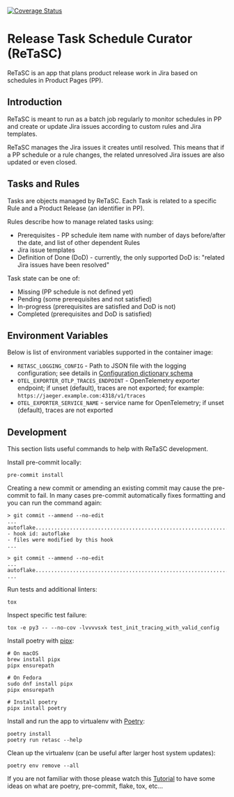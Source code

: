 [![Coverage Status](https://coveralls.io/repos/github/release-engineering/retasc/badge.svg?branch=main)](https://coveralls.io/github/release-engineering/retasc?branch=main)

# Release Task Schedule Curator (ReTaSC)

ReTaSC is an app that plans product release work in Jira based on schedules in
Product Pages (PP).

## Introduction

ReTaSC is meant to run as a batch job regularly to monitor schedules in PP and
create or update Jira issues according to custom rules and Jira templates.

ReTaSC manages the Jira issues it creates until resolved. This means that if a
PP schedule or a rule changes, the related unresolved Jira issues are also
updated or even closed.

## Tasks and Rules

Tasks are objects managed by ReTaSC. Each Task is related to a specific Rule
and a Product Release (an identifier in PP).

Rules describe how to manage related tasks using:

- Prerequisites - PP schedule item name with number of days before/after the
  date, and list of other dependent Rules
- Jira issue templates
- Definition of Done (DoD) - currently, the only supported DoD is: "related
  Jira issues have been resolved"

Task state can be one of:

- Missing (PP schedule is not defined yet)
- Pending (some prerequisites and not satisfied)
- In-progress (prerequisites are satisfied and DoD is not)
- Completed (prerequisites and DoD is satisfied)

## Environment Variables

Below is list of environment variables supported in the container image:

- `RETASC_LOGGING_CONFIG` - Path to JSON file with the logging configuration;
  see details in [Configuration dictionary
  schema](https://docs.python.org/3/library/logging.config.html#logging-config-dictschema)
- `OTEL_EXPORTER_OTLP_TRACES_ENDPOINT` - OpenTelemetry exporter endpoint; if
  unset (default), traces are not exported; for example:
  `https://jaeger.example.com:4318/v1/traces`
- `OTEL_EXPORTER_SERVICE_NAME` - service name for OpenTelemetry; if unset
  (default), traces are not exported

## Development

This section lists useful commands to help with ReTaSC development.

Install pre-commit locally:

```
pre-commit install
```

Creating a new commit or amending an existing commit may cause the pre-commit
to fail. In many cases pre-commit automatically fixes formatting and you can
run the command again:

```
> git commit --ammend --no-edit
...
autoflake................................................................Failed
- hook id: autoflake
- files were modified by this hook
...

> git commit --ammend --no-edit
...
autoflake................................................................Passed
...
```

Run tests and additional linters:

```
tox
```

Inspect specific test failure:

```
tox -e py3 -- --no-cov -lvvvvsxk test_init_tracing_with_valid_config
```

Install poetry with [pipx]:

```
# On macOS
brew install pipx
pipx ensurepath

# On Fedora
sudo dnf install pipx
pipx ensurepath

# Install poetry
pipx install poetry
```

Install and run the app to virtualenv with [Poetry]:

```
poetry install
poetry run retasc --help
```

Clean up the virtualenv (can be useful after larger host system updates):

```
poetry env remove --all
```

If you are not familiar with those please watch this [Tutorial] to have some ideas on what are
poetry, pre-commit, flake, tox, etc...

[pipx]: https://pipx.pypa.io/stable/
[Poetry]: https://python-poetry.org/docs/
[Tutorial]: https://www.linkedin.com/learning/create-an-open-source-project-in-python
